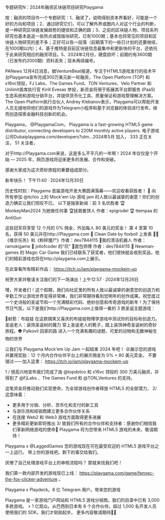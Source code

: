 专题研究N：2024年融资区块链项目研究Playgama

按：融资的项目作一个专题研究：1、融资了，说明得到资本界看好，可能是一个好的方向和项目；2、通过研究它们，可以了解外界或圈内人对这个行业的判断，是一种研究区块链发展趋势的捷径和正确的路；3、之前的区块链人物、项目系列研究也基本是追一些热点或按版块研究，已有1000期；基本也将常见的项目和区块链人物研究的差不多；正好可以告一段落（前期落下的一些已计划的还要继续，在1000期以内）；4、基于推特是目前区块链信息最集中和更新快的平台，还依托于此来研究相应的融资项目。5、2024年2月份，硬盘损坏；前期约有3600期（已发布约2000期）资料丢失；现未再续编号。

PANews 12月4日消息，据VentureBeat报道，专注于HTML5游戏发行的技术平台Playgama宣布完成300万美元新一轮融资，The Open Platform (TOP) 和s16vc领投，FJ Labs、The Games Fund、TON Ventures、Velo Partner 和Unlimit首席执行官 Kirill Evesas 参投，新资金将用于拓展其平台即服务 (PaaS) 生态系统和游戏分销平台，并提供货币化工具、质量保证和游戏管理解决方案。
The Open Platform执行合伙人 Andrey Klebanov表示，Playgama可以帮助开发人员无缝地将他们的游戏作为Telegram小程序和基于浏览器的体验进行发布，继而创造探索金融科技创新的机会。

Playgama，
@PlaygamaCom，
Playgama is a fast-growing HTML5 game distributor, connecting developers to 220M monthly active players.
电子游戏公司Dubaiplaygama.com/developers?utm…2024年5月 加入，
333 正在关注，
51 关注者，


对于http://Playgama.com来说，这是多么不平凡的一年啊！2024 年仅仅是个开始 — 2025 年，网页游戏将迎来更多的发展、合作和突破。

感谢大家成为这次奇妙旅程的重要组成部分。

新年快乐！ 下午11:40 · 2024年12月30日

历史性时刻：Playgama 首届游戏开发大赛圆满落幕——欢迎收看获胜者！ 🎉
向所有参加
@itchio
上的 Mock'em Up 游戏 jam 的人致以最诚挚的谢意！你们的创造力确实让我们惊叹不已。
以下是独家新闻：前 3 名优胜者
🏆 MonkeyMan2024 为她做任何事
🏆拯救姜饼人 作者：epigrodel
🏆 ttempaa 的 AntiGun

这些冠军将享受 12 个月的 0% 佣金，外加每人 80 美元的奖金！
第 4 至第 10 名，获得 50 美元并在http://Playgama.com
🏅 Clean Date by foxboll 上发表
🏅🏅 《维京任务》和《粉碎僵尸》作者：dev7844115
🏅我的清洁机器人 作者：ramokigame
🏅 jollofcoder 的“坑”
🏅面包师傅 作者：dev7844115
🏅 Newman-games 的 Magic Car Game
我们已经联系了获奖者，他们很快就会收到奖品，他们的精彩游戏也将在http://playgama.com上展示。

在此查看所有精彩作品： https://itch.io/jam/playgama-mockem-up

祝贺大家并敬请关注我们的下一场演出！上午12:57 · 2024年12月26日

嘿，开发者们！这个假期，我们向社区里的所有人致以最诚挚的谢意您的创造力和辛勤工作让游戏世界变得非常棒，我们非常期待看到您明年的创作成果。祝您度过一个史诗般的圣诞节和一个充满精彩代码、绝妙创意和传奇游戏的新年！为了保持节日气氛，以下是我们http://Playgama.com上值得一看的 3 款圣诞主题游戏：

🎯射箭：布娃娃
在这款搞笑又喜庆的布娃娃物理学游戏中测试你的目标和创造力。圣诞老人：装饰圣诞树的魔力
穿上圣诞老人的靴子，踏上装饰神奇圣诞树的奇妙旅程。👽 Palkovil 回家的路
进入一个充满有趣的谜题、可爱的动物和无数神秘生物的世界

让我们与 Playgama Mock'em Up Jam 一起结束 2024 年吧！ 😜展示您的游戏并赢得奖励：12 个月内合作伙伴平台上的展示佣金为 0% + 80 美元奖金。
不要错过——加入这里： https://itch.io/jam/playgama-mockem-up

1 / 很高兴地宣布我们完成了由
@topdotco
和 s16vc 领投的 300 万美元融资，并得到了
@FjLabs
 、The Games Fund 和
@TON_Ventures
的支持。

这笔资金将推动我们实现使命，为全球游戏创作者释放 HTML5 的全部潜力，
2/ 这意味着：
- 更多用于分销、分析、货币化和支付的新工具
- 与游乐场和经销商建立更多合作伙伴关系
- 在连接 Web2 和 Web3 游戏方面取得更多进展
- 更多精彩更新即将推出
3/ 致我们所有的合作伙伴和支持者：感谢你们相信我们革新网络游戏的使命🙌
Playgama 将为您带来 HTML5 游戏的未来，敬请期待！

Playgama x 
@LaggedGames
您的游戏现在可在最受欢迎的 HTML5 游戏平台之一上运行。
带上你的游戏吧。剩下的事交给我们。

厌倦了自己处理游戏平台上的审核流程吗？
那就来找我们吧！

我们第一款内部开发的游戏现已上线： https://playgama.com/game/fennec-the-fox-clicker-adventure
。

Playgama x Playdeck。8 亿 Telegram 用户。带来您的游戏

Playgama 是一家游戏门户网站和 HTML5 游戏分销商。我们的目录中已有 3,000 多款游戏。 > 1 亿观众。从巴西到日本有 8 个合作伙伴。超过 1,000 名开发人员使用我们的 SDK。我们才刚刚起步。
更多内容敬请期待👾👾